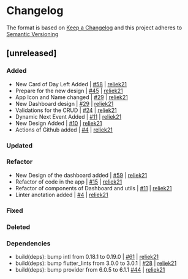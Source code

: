 # Changelog

The format is based on [Keep a Changelog](https://keepachangelog.com/en/1.0.0/) and this project adheres to [Semantic Versioning](https://semver.org/lang/es/)

[comment]: <> (do not remove the unreleased section)

## [unreleased]

### Added

- New Card of Day Left Added | [#58](https://github.com/reliek21/epicticker-mobile-app/pull/58) | [reliek21](https://github.com/reliek21)
- Prepare for the new design | [#45](https://github.com/reliek21/epicticker-mobile-app/pull/45) | [reliek21](https://github.com/reliek21)
- App Icon and Name changed | [#29](https://github.com/reliek21/epicticker-mobile-app/pull/29) | [reliek21](https://github.com/reliek21)
- New Dashboard design | [#29](https://github.com/reliek21/epicticker-mobile-app/pull/29) | [reliek21](https://github.com/reliek21)
- Validations for the CRUD | [#24](https://github.com/reliek21/epicticker-mobile-app/pull/24) | [reliek21](https://github.com/reliek21)
- Dynamic Next Event Added | [#11](https://github.com/reliek21/epicticker-mobile-app/pull/11) | [reliek21](https://github.com/reliek21)
- New Design Added | [#10](https://github.com/reliek21/epicticker-mobile-app/pull/10) | [reliek21](https://github.com/reliek21)
- Actions of Github added | [#4](https://github.com/reliek21/epicticker-mobile-app/pull/4) | [reliek21](https://github.com/reliek21)

### Updated

### Refactor
- New Design of the dashboard added | [#59](https://github.com/reliek21/epicticker-mobile-app/pull/59) | [reliek21](https://github.com/reliek21)
- Refactor of code in the app | [#15](https://github.com/reliek21/epicticker-mobile-app/pull/15) | [reliek21](https://github.com/reliek21)
- Refactor of components of Dashboard and utils | [#11](https://github.com/reliek21/epicticker-mobile-app/pull/11) | [reliek21](https://github.com/reliek21)
- Linter anotation added | [#4](https://github.com/reliek21/epicticker-mobile-app/pull/4) | [reliek21](https://github.com/reliek21)

### Fixed

### Deleted

### Dependencies

- build(deps): bump intl from 0.18.1 to 0.19.0 | [#61](https://github.com/reliek21/epicticker-mobile-app/pull/61) | [reliek21](https://github.com/reliek21)
- build(deps): bump flutter_lints from 3.0.0 to 3.0.1 | [#28](https://github.com/reliek21/epicticker-mobile-app/pull/28) | [reliek21](https://github.com/reliek21)
- build(deps): bump provider from 6.0.5 to 6.1.1 [#44](https://github.com/reliek21/epicticker-mobile-app/pull/44) | [reliek21](https://github.com/reliek21)
